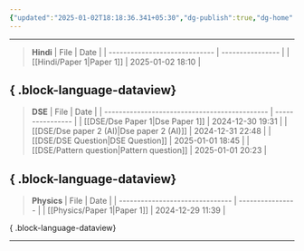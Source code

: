 ```yaml
---
{"updated":"2025-01-02T18:18:36.341+05:30","dg-publish":true,"dg-home":true,"permalink":"/home/","tags":["gardenEntry"],"dgPassFrontmatter":true,"created":"1601-01-01T05:53:00.000+05:53"}
---
```



---
> **Hindi**
> | File                          | Date             |
> | ----------------------------- | ---------------- |
> | [[Hindi/Paper 1\|Paper 1]] | 2025-01-02 18:10 |
> 
{ .block-language-dataview}
---
> **DSE**
> | File                                          | Date             |
> | --------------------------------------------- | ---------------- |
> | [[DSE/Dse Paper 1\|Dse Paper 1]]           | 2024-12-30 19:31 |
> | [[DSE/Dse paper 2 (AI)\|Dse paper 2 (AI)]] | 2024-12-31 22:48 |
> | [[DSE/DSE Question\|DSE Question]]         | 2025-01-01 18:45 |
> | [[DSE/Pattern question\|Pattern question]] | 2025-01-01 20:23 |
> 
{ .block-language-dataview}
---


> **Physics**
> | File                            | Date             |
> | ------------------------------- | ---------------- |
> | [[Physics/Paper 1\|Paper 1]] | 2024-12-29 11:39 |
> 
{ .block-language-dataview}

---

